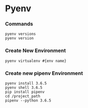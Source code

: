 # Pyenv

### Commands
	
	pyenv versions
	pyenv version

### Create New Environment

	pyenv virtualenv #{env name}

### Create new pipenv Environment

	pyenv install 3.6.5
	pyenv shell 3.6.5
	pip install pipenv
	cd /project_path
	pipenv --python 3.6.5